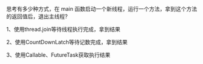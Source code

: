 思考有多少种方式，在 main 函数启动一个新线程，运行一个方法，拿到这个方法的返回值后，退出主线程?

1、使用thread.join等待线程执行完成，拿到结果

2、使用CountDownLatch等待记数完成，拿到结果

3、使用Callable、FutureTask获取执行结果




